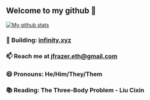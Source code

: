 
## Welcome to my github 👋 
[![My github stats](https://github-readme-stats.vercel.app/api?username=jfrazier-eth&theme=radical&count_private=true)](https://github.com/anuraghazra/github-readme-stats)

### 🔨 Building: [infinity.xyz](https://infinity.xyz)

### 📫 Reach me at jfrazer.eth@gmail.com

### 😄 Pronouns: He/Him/They/Them

### 📚 Reading: The Three-Body Problem - Liu Cixin
